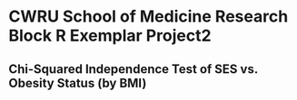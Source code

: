 # CWRU School of Medicine Research Block R Exemplar Project2
## Chi-Squared Independence Test of SES vs. Obesity Status (by BMI)

